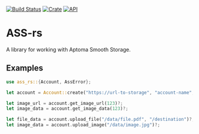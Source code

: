 [![Build Status](https://travis-ci.com/mipli/ass-rs.svg?branch=master)](https://travis-ci.com/mipli/ass-rs)
[![Crate](https://img.shields.io/crates/v/ass-rs.svg)](https://crates.io/crates/ass-rs)
[![API](https://docs.rs/ass-rs/badge.svg)](https://docs.rs/ass-rs)

# ASS-rs

A library for working with Aptoma Smooth Storage.

## Examples
```rust
use ass_rs::{Account, AssError};

let account = Account::create("https://url-to-storage", "account-name", "secretkey")?;

let image_url = account.get_image_url(123)?;
let image_data = account.get_image_data(123)?;

let file_data = account.upload_file("/data/file.pdf", "/destination")?;
let image_data = account.upload_image("/data/image.jpg")?;
```
